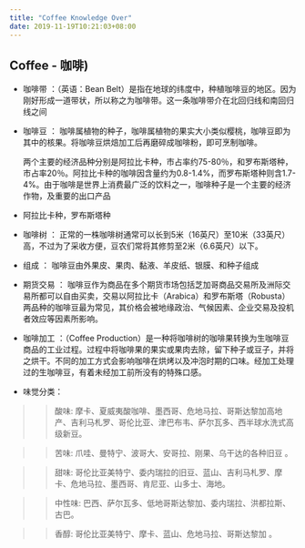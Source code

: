 ```yaml
---
title: "Coffee Knowledge Over"
date: 2019-11-19T10:21:03+08:00
---
```


## Coffee - 咖啡)

- 咖啡带 ：（英语：Bean Belt）是指在地球的纬度中，种植咖啡豆的地区。因为刚好形成一道带状，所以称之为咖啡带。这一条咖啡带介在北回归线和南回归线之间

- 咖啡豆 ： 咖啡属植物的种子，咖啡属植物的果实大小类似樱桃，咖啡豆即为其中的核果。将咖啡豆烘焙加工后再磨碎成咖啡粉，即可烹制咖啡。
  
  两个主要的经济品种分别是阿拉比卡种，市占率约75-80％，和罗布斯塔种，市占率20％。阿拉比卡种的咖啡因含量约为0.8-1.4%，而罗布斯塔种则含1.7-4%。由于咖啡是世界上消费最广泛的饮料之一，咖啡种子是一个主要的经济作物，及重要的出口产品

- 阿拉比卡种，罗布斯塔种

- 咖啡树 ： 正常的一株咖啡树通常可以长到5米（16英尺）至10米（33英尺）高，不过为了采收方便，豆农们常将其修剪至2米（6.6英尺）以下。

- 组成 ： 咖啡豆由外果皮、果肉、黏液、羊皮纸、银膜、和种子组成

- 期货交易 ： 咖啡豆作为商品在多个期货市场包括芝加哥商品交易所及洲际交易所都可以自由买卖，交易以阿拉比卡（Arabica）和罗布斯塔（Robusta）两品种的咖啡豆最为常见，其价格会被地缘政治、气候因素、企业交易及投机者效应等因素所影响。
  
- 咖啡加工 ：（Coffee Production）是一种将咖啡树的咖啡果转换为生咖啡豆商品的工业过程。过程中将咖啡果的果实或果肉去除，留下种子或豆子，并将之烘干。不同的加工方式会影响咖啡在烘烤以及冲泡时期的口味。经加工处理过的生咖啡豆，有着未经加工前所没有的特殊口感。

- 味觉分类：

>> 酸味: 摩卡、夏威夷酸咖啡、墨西哥、危地马拉、哥斯达黎加高地产、吉利马札罗、哥伦比亚、津巴布韦、萨尔瓦多、西半球水洗式高级新豆。

>> 苦味: 爪哇、曼特宁、波哥大、安哥拉、刚果、乌干达的各种旧豆 。

>> 甜味: 哥伦比亚美特宁、委内瑞拉的旧豆、蓝山、吉利马札罗、摩卡、危地马拉、墨西哥、肯尼亚、山多士、海地。

>> 中性味: 巴西、萨尔瓦多、低地哥斯达黎加、委内瑞拉、洪都拉斯、古巴。

>> 香醇: 哥伦比亚美特宁、摩卡、蓝山、危地马拉、哥斯达黎加 。

